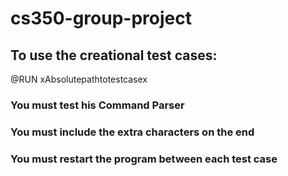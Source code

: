 # cs350-group-project

## To use the creational test cases:
@RUN xAbsolutepathtotestcasex

### You must test his Command Parser
### You must include the extra characters on the end
### You must restart the program between each test case
